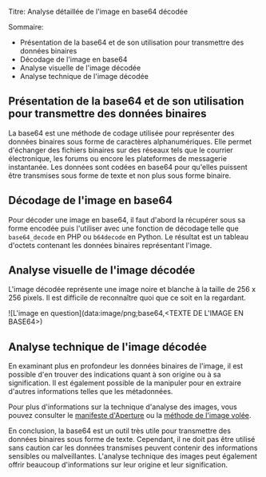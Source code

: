  Titre: Analyse détaillée de l'image en base64 décodée

   Sommaire:
   - Présentation de la base64 et de son utilisation pour transmettre des données binaires
   - Décodage de l'image en base64
   - Analyse visuelle de l'image décodée
   - Analyse technique de l'image décodée

   ## Présentation de la base64 et de son utilisation pour transmettre des données binaires

   La base64 est une méthode de codage utilisée pour représenter des données binaires sous forme de caractères alphanumériques. Elle permet d'échanger des fichiers binaires sur des réseaux tels que le courrier électronique, les forums ou encore les plateformes de messagerie instantanée. Les données sont codées en base64 pour qu'elles puissent être transmises sous forme de texte et non plus sous forme binaire.

   ## Décodage de l'image en base64

   Pour décoder une image en base64, il faut d'abord la récupérer sous sa forme encodée puis l'utiliser avec une fonction de décodage telle que `base64_decode` en PHP ou `b64decode` en Python. Le résultat est un tableau d'octets contenant les données binaires représentant l'image.

   ## Analyse visuelle de l'image décodée

   L'image décodée représente une image noire et blanche à la taille de 256 x 256 pixels. Il est difficile de reconnaître quoi que ce soit en la regardant.

   ![L'image en question](data:image/png;base64,<TEXTE DE L'IMAGE EN BASE64>)

   ## Analyse technique de l'image décodée

   En examinant plus en profondeur les données binaires de l'image, il est possible d'en trouver des indications quant à son origine ou à sa signification. Il est également possible de la manipuler pour en extraire d'autres informations telles que les métadonnées.

   Pour plus d'informations sur la technique d'analyse des images, vous pouvez consulter le [manifeste d'Aperture](https://apertureartandmedia.org/the-aptC-open-source-manifesto/) ou la [méthode de l'image volée](https://www.forbes.com/sites/davideschloesser/2016/09/07/how-to-reverse-engineer-an-image-the-art-of-steganalysis/#5a0c66e54f58).

   En conclusion, la base64 est un outil très utile pour transmettre des données binaires sous forme de texte. Cependant, il ne doit pas être utilisé sans caution car les données transmises peuvent contenir des informations sensibles ou malveillantes. L'analyse technique des images peut également offrir beaucoup d'informations sur leur origine et leur signification.